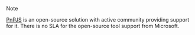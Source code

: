 
> [!NOTE]
> [PnPJS](https://pnp.github.io/pnpjs/) is an open-source solution with active community providing support for it. There is no SLA for the open-source tool support from Microsoft.

